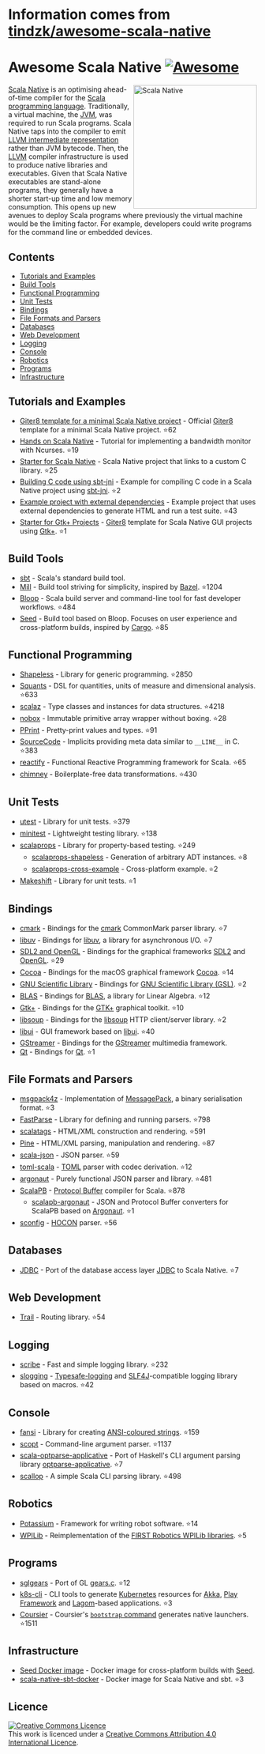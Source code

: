 # Information comes from [tindzk/awesome-scala-native](https://github.com/tindzk/awesome-scala-native)
# Awesome Scala Native [![Awesome](https://awesome.re/badge.svg)](https://awesome.re)
<a href="http://www.scala-native.org/"><img alt="Scala Native" align="right" width="250" height="250" src="logo.png"></a>

[Scala Native](http://www.scala-native.org/) is an optimising ahead-of-time compiler for the [Scala programming language](https://www.scala-lang.org/). Traditionally, a virtual machine, the [JVM](https://en.wikipedia.org/wiki/Java_virtual_machine), was required to run Scala programs. Scala Native taps into the compiler to emit [LLVM intermediate representation](http://llvm.org/docs/LangRef.html) rather than JVM bytecode. Then, the [LLVM](http://llvm.org/) compiler infrastructure is used to produce native libraries and executables. Given that Scala Native executables are stand-alone programs, they generally have a shorter start-up time and low memory consumption. This opens up new avenues to deploy Scala programs where previously the virtual machine would be the limiting factor. For example, developers could write programs for the command line or embedded devices.

## Contents
* [Tutorials and Examples](#tutorials-and-examples)
* [Build Tools](#build-tools)
* [Functional Programming](#functional-programming)
* [Unit Tests](#unit-tests)
* [Bindings](#bindings)
* [File Formats and Parsers](#file-formats-and-parsers)
* [Databases](#databases)
* [Web Development](#web-development)
* [Logging](#logging)
* [Console](#console)
* [Robotics](#robotics)
* [Programs](#programs)
* [Infrastructure](#infrastructure)

## Tutorials and Examples
* [Giter8 template for a minimal Scala Native project](https://github.com/scala-native/scala-native.g8) - Official [Giter8](http://www.foundweekends.org/giter8/) template for a minimal Scala Native project. :star:62
* [Hands on Scala Native](https://github.com/MasseGuillaume/hands-on-scala-native) - Tutorial for implementing a bandwidth monitor with Ncurses. :star:19
* [Starter for Scala Native](https://github.com/GnaneshKunal/scala-native-starter) - Scala Native project that links to a custom C library. :star:25
* [Building C code using sbt-jni](https://github.com/nadavwr/scala-native-sbt-jni-example) - Example for compiling C code in a Scala Native project using [sbt-jni](https://github.com/jodersky/sbt-jni). :star:2
* [Example project with external dependencies](https://github.com/lihaoyi/scala-native-example-app) - Example project that uses external dependencies to generate HTML and run a test suite. :star:43
* [Starter for Gtk+ Projects](https://github.com/jokade/scalanative-gtk-seed.g8) - [Giter8](http://www.foundweekends.org/giter8/) template for Scala Native GUI projects using [Gtk+](https://developer.gnome.org/gtk3/stable/index.html). :star:1

## Build Tools
* [sbt](https://www.scala-sbt.org/) - Scala's standard build tool.
* [Mill](https://github.com/lihaoyi/mill) - Build tool striving for simplicity, inspired by [Bazel](https://www.bazel.build/). :star:1204
* [Bloop](https://github.com/scalacenter/bloop) - Scala build server and command-line tool for fast developer workflows. :star:484
* [Seed](https://github.com/tindzk/seed) - Build tool based on Bloop. Focuses on user experience and cross-platform builds, inspired by [Cargo](https://github.com/rust-lang/cargo). :star:85

## Functional Programming
* [Shapeless](https://github.com/milessabin/shapeless) - Library for generic programming. :star:2850
* [Squants](https://github.com/typelevel/squants) - DSL for quantities, units of measure and dimensional analysis. :star:633
* [scalaz](https://github.com/scalaz/scalaz) - Type classes and instances for data structures. :star:4218
* [nobox](https://github.com/xuwei-k/nobox) - Immutable primitive array wrapper without boxing. :star:28
* [PPrint](https://github.com/lihaoyi/PPrint) - Pretty-print values and types. :star:91
* [SourceCode](https://github.com/lihaoyi/sourcecode) - Implicits providing meta data similar to `__LINE__` in C. :star:383
* [reactify](https://github.com/outr/reactify) - Functional Reactive Programming framework for Scala. :star:65
* [chimney](https://github.com/scalalandio/chimney) - Boilerplate-free data transformations. :star:430

## Unit Tests
* [utest](https://github.com/lihaoyi/utest) - Library for unit tests. :star:379
* [minitest](https://github.com/monix/minitest) - Lightweight testing library. :star:138
* [scalaprops](https://github.com/scalaprops/scalaprops) - Library for property-based testing. :star:249
  * [scalaprops-shapeless](https://github.com/scalaprops/scalaprops-shapeless) - Generation of arbitrary ADT instances. :star:8
  * [scalaprops-cross-example](https://github.com/scalaprops/scalaprops-cross-example) - Cross-platform example. :star:2
* [Makeshift](https://github.com/nadavwr/makeshift) - Library for unit tests. :star:1

## Bindings
* [cmark](https://github.com/sparsetech/cmark-scala) - Bindings for the [cmark](https://github.com/commonmark/cmark) CommonMark parser library. :star:7
* [libuv](https://github.com/TimothyKlim/scala-native-libuv) - Bindings for [libuv](https://github.com/libuv/libuv), a library for asynchronous I/O. :star:7
* [SDL2 and OpenGL](https://github.com/regb/scalanative-graphics-bindings) - Bindings for the graphical frameworks [SDL2](https://www.libsdl.org/) and [OpenGL](https://www.opengl.org/). :star:29
* [Cocoa](https://github.com/jokade/scalanative-cocoa) - Bindings for the macOS graphical framework [Cocoa](https://en.wikipedia.org/wiki/Cocoa_(API)). :star:14
* [GNU Scientific Library](https://github.com/ruivieira/scala-gsl) - Bindings for [GNU Scientific Library (GSL)](https://www.gnu.org/software/gsl/). :star:2
* [BLAS](https://github.com/ekrich/scala-native-ml) - Bindings for [BLAS](http://www.netlib.org/blas/), a library for Linear Algebra. :star:12
* [Gtk+](https://github.com/jokade/scalanative-gtk) - Bindings for the [GTK+](https://www.gtk.org/) graphical toolkit. :star:10
* [libsoup](https://github.com/jokade/scalanative-libsoup) - Bindings for the [libsoup](https://wiki.gnome.org/Projects/libsoup) HTTP client/server library. :star:2
* [libui](https://github.com/lolgab/scalaui) - GUI framework based on [libui](https://github.com/andlabs/libui). :star:40
* [GStreamer](https://github.com/jokade/scalanative-gstreamer) - Bindings for the [GStreamer](https://gstreamer.freedesktop.org) multimedia framework.
* [Qt](https://github.com/jokade/scalanative-qt5) - Bindings for [Qt](https://www.qt.io). :star:1

## File Formats and Parsers
* [msgpack4z](https://github.com/msgpack4z/msgpack4z-native) - Implementation of [MessagePack](https://msgpack.org/), a binary serialisation format. :star:3
* [FastParse](https://github.com/lihaoyi/fastparse) - Library for defining and running parsers. :star:798
* [scalatags](https://github.com/lihaoyi/scalatags) - HTML/XML construction and rendering. :star:591
* [Pine](https://github.com/sparsetech/pine) - HTML/XML parsing, manipulation and rendering. :star:87
* [scala-json](https://github.com/MediaMath/scala-json) - JSON parser. :star:59
* [toml-scala](https://github.com/sparsetech/toml-scala) - [TOML](https://github.com/toml-lang/toml) parser with codec derivation. :star:12
* [argonaut](https://github.com/argonaut-io/argonaut) - Purely functional JSON parser and library. :star:481
* [ScalaPB](https://github.com/scalapb/ScalaPB) - [Protocol Buffer](https://developers.google.com/protocol-buffers/) compiler for Scala. :star:878
  * [scalapb-argonaut](https://github.com/scalapb-json/scalapb-argonaut) - JSON and Protocol Buffer converters for ScalaPB based on [Argonaut](http://argonaut.io/). :star:1
* [sconfig](https://github.com/ekrich/sconfig/) - [HOCON](https://github.com/ekrich/sconfig/blob/master/docs/original/HOCON.md) parser. :star:56

## Databases
* [JDBC](https://github.com/jokade/scalanative-jdbc) - Port of the database access layer [JDBC](https://en.wikipedia.org/wiki/Java_Database_Connectivity) to Scala Native. :star:7

## Web Development
* [Trail](https://github.com/sparsetech/trail) - Routing library. :star:54

## Logging
* [scribe](https://github.com/outr/scribe) - Fast and simple logging library. :star:232
* [slogging](https://github.com/jokade/slogging) - [Typesafe-logging](https://github.com/lightbend/scala-logging) and [SLF4J](https://www.slf4j.org/)-compatible logging library based on macros. :star:42

## Console
* [fansi](https://github.com/lihaoyi/fansi) - Library for creating [ANSI-coloured strings](https://en.wikipedia.org/wiki/ANSI_escape_code). :star:159
* [scopt](https://github.com/scopt/scopt) - Command-line argument parser. :star:1137
* [scala-optparse-applicative](https://github.com/xuwei-k/optparse-applicative) - Port of Haskell's CLI argument parsing library [optparse-applicative](https://hackage.haskell.org/package/optparse-applicative). :star:7
* [scallop](https://github.com/scallop/scallop) - A simple Scala CLI parsing library. :star:498

## Robotics
* [Potassium](https://github.com/Team846/potassium) - Framework for writing robot software. :star:14
* [WPILib](https://github.com/Team846/scala-native-wpilib) - Reimplementation of the [FIRST Robotics WPILib libraries](http://first.wpi.edu/FRC/roborio/release/docs/java/). :star:5

## Programs
* [sglgears](https://github.com/Milyardo/sglgears) - Port of GL [gears.c](https://github.com/JoakimSoderberg/mesademos/blob/master/src/xdemos/glxgears.c). :star:12
* [k8s-cli](https://github.com/fsat/k8s-cli) - CLI tools to generate [Kubernetes](https://kubernetes.io/) resources for [Akka](https://akka.io/), [Play Framework](https://www.playframework.com/) and [Lagom](https://www.lagomframework.com/)-based applications. :star:3
* [Coursier](https://github.com/coursier/coursier) - Coursier's [`bootstrap` command](https://get-coursier.io/docs/cli-native-bootstrap) generates native launchers. :star:1511

## Infrastructure
* [Seed Docker image](https://hub.docker.com/r/tindzk/seed/tags) - Docker image for cross-platform builds with [Seed](https://github.com/tindzk/seed).
* [scala-native-sbt-docker](https://github.com/ScalaWilliam/scala-native-sbt-docker) - Docker image for Scala Native and sbt. :star:3

## Licence
<a rel="licence" href="http://creativecommons.org/licenses/by/4.0/"><img alt="Creative Commons Licence" style="border-width:0" src="https://mirrors.creativecommons.org/presskit/buttons/88x31/svg/by.svg" /></a><br />This work is licenced under a <a rel="licence" href="http://creativecommons.org/licenses/by/4.0/">Creative Commons Attribution 4.0 International Licence</a>.

